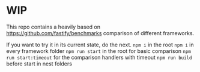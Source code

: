 # WIP
This repo contains a heavily based on https://github.com/fastify/benchmarks comparison of different frameworks.

If you want to try it in its current state, do the next.
`npm i` in the root
`npm i` in every framework folder
`npm run start` in the root for basic comparison
`npm run start:timeout` for the comparison handlers with timeout
`npm run build` before start in nest folders
